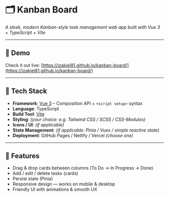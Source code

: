 # 🗂️ Kanban Board  
*A sleek, modern Kanban-style task management web app built with Vue 3 + TypeScript + Vite*

---

## 🚀 Demo  
Check it out live: [https://izakiel81.github.io/kanban-board/](https://izakiel81.github.io/kanban-board/)  

---

## 🧰 Tech Stack  
- **Framework**: [Vue 3](https://vuejs.org/) – Composition API + `<script setup>` syntax  
- **Language**: TypeScript  
- **Build Tool**: [Vite](https://vitejs.dev/)  
- **Styling**: _(your choice: e.g. Tailwind CSS / SCSS / CSS-Modules)_  
- **Icons / UI**: _(if applicable)_  
- **State Management**: _(if applicable: Pinia / Vuex / simple reactive state)_  
- **Deployment**: GitHub Pages / Netlify / Vercel _(choose one)_

---

## 🎯 Features  
- Drag & drop cards between columns (To Do → In Progress → Done)  
- Add / edit / delete tasks (cards)  
- Persist state (Pinia)  
- Responsive design — works on mobile & desktop  
- Friendly UI with animations & smooth UX  
